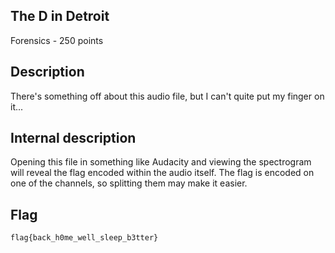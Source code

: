 ## The D in Detroit
Forensics - 250 points

Description
------------
There's something off about this audio file, but I can't quite put my finger on it...

Internal description
------------
Opening this file in something like Audacity and viewing the spectrogram will reveal the flag encoded within the audio itself.  The flag is encoded on one of the channels, so splitting them may make it easier.

Flag
------------

`flag{back_h0me_well_sleep_b3tter}`
